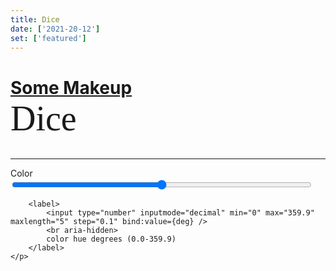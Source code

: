 ```yaml
---
title: Dice
date: ['2021-20-12']
set: ['featured']
---
```


# [Some Makeup](/) **Dice**

<div class="wrapper">
	<Dice bg hue={deg} />
</div>

<hr/>

<form>
	<p>
		<label>
			Color
			<input type="range" bind:value={deg} min="0" max="359.9" step="0.1">
		</label>

		<label>
			<input type="number" inputmode="decimal" min="0" max="359.9" maxlength="5" step="0.1" bind:value={deg} />
			<br aria-hidden>
			color hue degrees (0.0-359.9)
		</label>
	</p>
</form>

<AccentHue hue={deg} />

<script>
	import Dice from '../libs/css-dice/dice.svelte';
	import AccentHue from '../libs/AccentHue.svelte';
	import '../libs/app-input.css';

	let deg = 358.7;
</script>

<style>
	h1 strong {
		display: block;
		font-size: 2em;
		font-family: serif;
		font-weight: normal;
		text-transform: none;
	}

	.wrapper {
		display: grid;
		place-items: center;
	}

	input[type="number"] {
		width: calc(5ch + 4em);
		text-align: center;
		margin: calc(.5 * var(--spacer, 1rem)) auto;
	}

	input[type="range"] {
		width: calc(100% - 1.5rem);
	}
</style>
